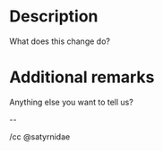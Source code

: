 # Description

What does this change do?

# Additional remarks

Anything else you want to tell us?



--

/cc @satyrnidae
